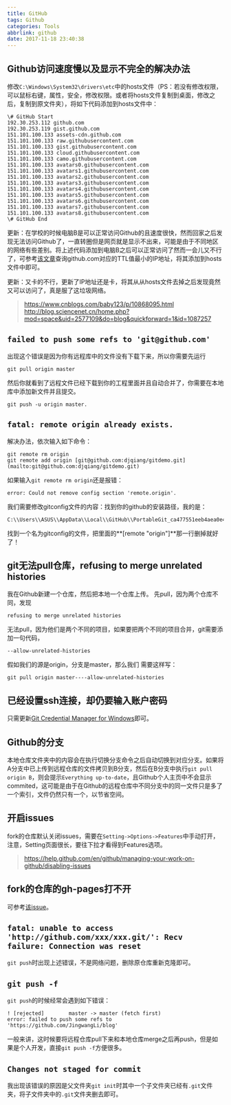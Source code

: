 ```yaml
---
title: GitHub
tags: Github
categories: Tools
abbrlink: github
date: 2017-11-18 23:40:38
---
```


## Github访问速度慢以及显示不完全的解决办法

修改`C:\Windows\System32\drivers\etc`中的hosts文件（PS：若没有修改权限，可以鼠标右键，属性，安全，修改权限。或者将hosts文件复制到桌面，修改之后，复制到原文件夹），将如下代码添加到hosts文件中：
```git
\# GitHub Start 
192.30.253.112 github.com 
192.30.253.119 gist.github.com 
151.101.100.133 assets-cdn.github.com 
151.101.100.133 raw.githubusercontent.com 
151.101.100.133 gist.githubusercontent.com 
151.101.100.133 cloud.githubusercontent.com 
151.101.100.133 camo.githubusercontent.com 
151.101.100.133 avatars0.githubusercontent.com 
151.101.100.133 avatars1.githubusercontent.com 
151.101.100.133 avatars2.githubusercontent.com 
151.101.100.133 avatars3.githubusercontent.com 
151.101.100.133 avatars4.githubusercontent.com 
151.101.100.133 avatars5.githubusercontent.com 
151.101.100.133 avatars6.githubusercontent.com 
151.101.100.133 avatars7.githubusercontent.com 
151.101.100.133 avatars8.githubusercontent.com 
\# GitHub End
```

更新：在学校的时候电脑B是可以正常访问Github的且速度很快，然而回家之后发现无法访问Github了，一直转圈但是网页就是显示不出来，可能是由于不同地区的网络有些差别。将上述代码添加到电脑B之后可以正常访问了然而一会儿又不行了，可参考[该文章](https://www.cnblogs.com/baby123/p/10868095.html)查询github.com对应的TTL值最小的IP地址，将其添加到hosts文件中即可。

更新：又卡的不行，更新了IP地址还是卡，将其从从hosts文件去掉之后发现竟然又可以访问了，真是服了这垃圾网络。

>https://www.cnblogs.com/baby123/p/10868095.html
>http://blog.sciencenet.cn/home.php?mod=space&uid=2577109&do=blog&quickforward=1&id=1087257

## `failed to push some refs to 'git@github.com'`

出现这个错误是因为你有远程库中的文件没有下载下来，所以你需要先运行
```
git pull origin master
```
然后你就看到了远程文件已经下载到你的工程里面并且自动合并了，你需要在本地库中添加新文件并且提交。
```
git push -u origin master.
```

## `fatal: remote origin already exists.`

解决办法，依次输入如下命令：
```
git remote rm origin 
git remote add origin [git@github.com:djqiang/gitdemo.git](mailto:git@github.com:djqiang/gitdemo.git) 
```
如果输入`git remote rm origin`还是报错：
```
error: Could not remove config section 'remote.origin'. 
```
我们需要修改gitconfig文件的内容：找到你的github的安装路径，我的是：
```
C:\\Users\\ASUS\\AppData\\Local\\GitHub\\PortableGit_ca477551eeb4aea0e4ae9fcd3358bd96720bb5c8\\etc 
```
找到一个名为gitconfig的文件，把里面的**[remote "origin"]**那一行删掉就好了！

git无法pull仓库，refusing to merge unrelated histories
------------------------------------------------

我在Github新建一个仓库，然后把本地一个仓库上传。 先pull，因为两个仓库不同，发现
```
refusing to merge unrelated histories
```
无法pull，因为他们是两个不同的项目，如果要把两个不同的项目合并，git需要添加一句代码，
```    
--allow-unrelated-histories
```
假如我们的源是origin，分支是master，那么我们 需要这样写：
```
git pull origin master----allow-unrelated-histories
```

## 已经设置ssh连接，却仍要输入账户密码

只需更新[Git Credential Manager for Windows](https://github.com/Microsoft/Git-Credential-Manager-for-Windows/releases)即可。

## Github的分支
本地仓库文件夹中的内容会在执行切换分支命令之后自动切换到对应分支。如果将A分支中已上传到远程仓库的文件拷贝到B分支，然后在B分支中执行`git pull origin B`，则会提示`Everything up-to-date`，且Github个人主页中不会显示commited，这可能是由于在Github的远程仓库中不同分支中的同一文件只是多了一个索引，文件仍然只有一个，以节省空间。

## 开启issues
fork的仓库默认关闭issues，需要在`Setting->Options->Features`中手动打开，注意，Setting页面很长，要往下拉才看得到Features选项。

>https://help.github.com/en/github/managing-your-work-on-github/disabling-issues

## fork的仓库的gh-pages打不开
可参考[该issue](https://github.com/nqdeng/7-days-nodejs/issues/4)。

## `fatal: unable to access 'http://github.com/xxx/xxx.git/': Recv failure: Connection was reset`
`git push`时出现上述错误，不是网络问题，删除原仓库重新克隆即可。

## `git push -f`
`git push`的时候经常会遇到如下错误：
```
! [rejected]        master -> master (fetch first)
error: failed to push some refs to 'https://github.com/JingwangLi/blog'
```

一般来讲，这时候要将远程仓库pull下来和本地仓库merge之后再push，但是如果是个人开发，直接`git push -f`方便很多。

## `Changes not staged for commit`
我出现该错误的原因是父文件夹`git init`时其中一个子文件夹已经有`.git`文件夹，将子文件夹中的`.git`文件夹删去即可。

